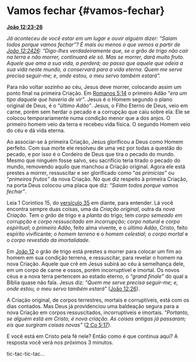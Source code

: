 # Vamos fechar {#vamos-fechar}

[**João 12:23-26**](http://bibliaonline.com.br/acf/jo/12/23-26)

_Já aconteceu de você estar em um lugar e ouvir alguém dizer: “Saiam todos porque vamos fechar”? É mais ou menos o que vemos a partir de_ [_João 12:2426_](http://bibliaonline.com.br/acf/jo/12/24-26)_: “Digo-lhes verdadeiramente que, se o grão de trigo não cair na terra e não morrer, continuará ele só. Mas se morrer, dará muito fruto. Aquele que ama a sua vida, a perderá; ao passo que aquele que odeia a sua vida neste mundo, a conservará para a vida eterna. Quem me serve precisa seguir-me; e, onde estou, o meu servo também estará”._

Para não voltar sozinho ao céu, Jesus deve morrer, colocando assim um ponto final na primeira Criação. Em [Romanos 5:14](http://bibliaonline.com.br/acf/rm/5/14) o primeiro Adão “_era um tipo daquele que haveria de vir”_. Jesus é o Homem segundo o plano original de Deus, é o “_último Adão”_. Jesus, o Filho Eterno de Deus, veio em carne, porém sem herdar o pecado e a corrupção que caiu sobre ela. Ele se colocou temporariamente numa condição menor que a dos anjos. O primeiro homem veio da terra e recebeu vida física. O segundo Homem veio do céu e dá vida eterna.

Ao associar-se à primeira Criação, Jesus glorificou a Deus como Homem perfeito. Com sua morte ele resolveu de uma vez por todas a questão do pecado, e por isso é o Cordeiro de Deus que tira o pecado do mundo. Mesmo que ninguém fosse salvo, seu sacrifício teria tirado o pecado do mundo, removendo aquilo que manchou a Criação original. Agora ele está prestes a morrer, ressuscitar e ser glorificado como “_as primícias”_ ou “_primeiros frutos”_ da nova Criação. No que diz respeito à primeira Criação, na porta Deus colocou uma placa que diz: “_Saiam todos porque vamos fechar”_.

Leia 1 Coríntios 15, do [versículo 35](http://bibliaonline.com.br/acf/1co/15/35-58) em diante, para entender. Lá você encontra sempre duas coisas, uma da _Criação original_, outra da _nova Criação_. Tem o _grão_ de trigo e a _planta_ do trigo; tem _corpo semeado em corrupção_ e _corpo ressuscitado em incorrupção_; _corpo natural_ e _corpo espiritual_; o _primeiro Adão_, feito alma vivente, e o _último Adão_, Cristo, feito espírito vivificante; o _homem terreno_ e o _homem celestial_; o _corpo mortal_ e o _corpo revestido da imortalidade_.

Em [João 12](http://bibliaonline.com.br/acf/jo/12) o grão de trigo está prestes a morrer para colocar um fim ao homem em sua condição terrena, e ressuscitar, para revelar o homem na nova Criação. Aquele que crê em Jesus subirá ao céu à semelhança dele, em um corpo de carne e ossos, porém incorruptível e imortal. Os novos céus e a nova terra pertencem ao estado eterno, o “_grand finale”_ do qual a Bíblia quase não fala. Jesus diz: “_Quem me serve precisa seguir-me; e, onde estou, o meu servo também estará”_ ([João 12:26](http://bibliaonline.com.br/acf/jo/12/26)).

A Criação original, de corpos terrestres, mortais e corruptíveis, está com os dias contados. Mas Deus já providenciou uma baldeação segura para a nova Criação em corpos ressuscitados, incorruptíveis e imortais. “_Portanto, se alguém está em Cristo, é nova criação. As coisas antigas já passaram; eis que surgiram coisas novas”_ ([2 Co 5:17](http://bibliaonline.com.br/acf/2co/5/17)).

E você está em Cristo pela fé nele? Então como é que continua aqui? A resposta você verá nos próximos 3 minutos.

tic-tac-tic-tac...